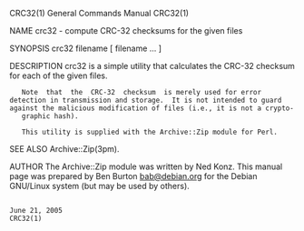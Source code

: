 CRC32(1)                                                                                   General Commands Manual                                                                                   CRC32(1)

NAME
       crc32 - compute CRC-32 checksums for the given files

SYNOPSIS
       crc32 filename [ filename ... ]

DESCRIPTION
       crc32 is a simple utility that calculates the CRC-32 checksum for each of the given files.

       Note  that  the  CRC-32  checksum  is merely used for error detection in transmission and storage.  It is not intended to guard against the malicious modification of files (i.e., it is not a crypto‐
       graphic hash).

       This utility is supplied with the Archive::Zip module for Perl.

SEE ALSO
       Archive::Zip(3pm).

AUTHOR
       The Archive::Zip module was written by Ned Konz.
       This manual page was prepared by Ben Burton <bab@debian.org> for the Debian GNU/Linux system (but may be used by others).

                                                                                                June 21, 2005                                                                                        CRC32(1)
